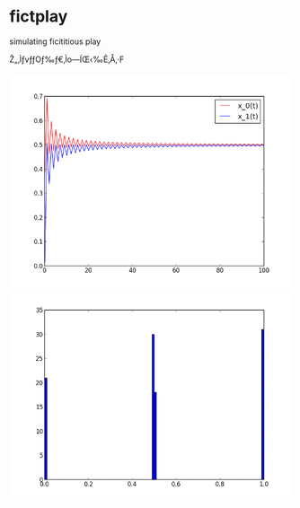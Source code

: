 fictplay
========

simulating ficititious play

Ž„‚ÌƒvƒƒOƒ‰ƒ€‚Ìo—ÍŒ‹‰Ê‚Å‚·F

![fictplay0](fictplay0.png)
![fictplay_hist](fictplay_hist.png)

